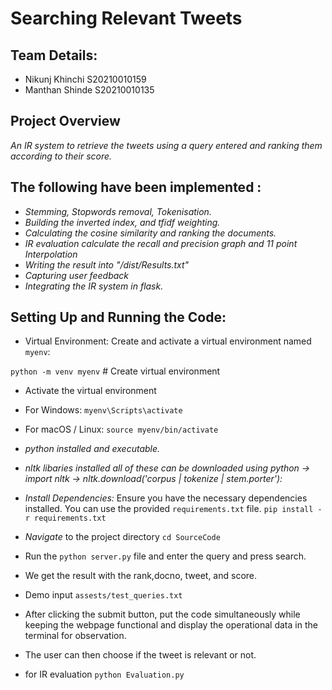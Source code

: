 # Searching Relevant Tweets 
## Team Details:

- Nikunj Khinchi S20210010159
- Manthan Shinde S20210010135

## Project Overview

*An IR system to retrieve the tweets using a query entered and ranking them according to their score.*

## The following have been implemented :
- *Stemming, Stopwords removal, Tokenisation.*
- *Building the inverted index, and tfidf weighting.*
- *Calculating the cosine similarity and ranking the documents.*
- *IR evaluation calculate the recall and precision graph and 11 point Interpolation*
- *Writing the result into "/dist/Results.txt"*
- *Capturing user feedback*
- *Integrating the IR system in flask.*

## Setting Up and Running the Code:

- Virtual Environment:
Create and activate a virtual environment named `myenv`:

`python -m venv myenv`   # Create virtual environment
- Activate the virtual environment
- For Windows:
`myenv\Scripts\activate`
-  For macOS / Linux:
`source myenv/bin/activate`


 - *python installed and executable.*

 - *nltk libaries installed all of these can be downloaded using python -> import nltk -> nltk.download('corpus | tokenize | stem.porter'):*

 - *Install Dependencies:* Ensure you have the necessary dependencies installed. You can use the provided `requirements.txt` file. `pip install -r requirements.txt`

 - *Navigate* to the project directory `cd SourceCode`

 - Run the `python server.py` file and enter the query and press search.
 - We get the result with the rank,docno, tweet, and score.
 - Demo input  `assests/test_queries.txt`
 - After clicking the submit button, put the code simultaneously while keeping the webpage functional and display the operational data in the terminal for observation.
 - The user can then choose if the tweet is relevant or not.
 - for IR evaluation `python Evaluation.py`
